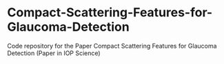 # Compact-Scattering-Features-for-Glaucoma-Detection
Code repository for the Paper Compact Scattering Features for Glaucoma Detection (Paper in IOP Science)
